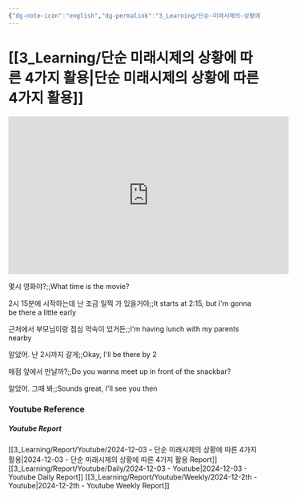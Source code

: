 ```yaml
---
{"dg-note-icon":"english","dg-permalink":"3_Learning/단순-미래시제의-상황에-따른-4가지-활용","created-date":"2024-12-03 11:47:43 pm","date":"2024-12-03","type":"youtube","tags":["youtube","english","flashcards"],"aliases":null,"youtuber":"빨모쌤","channelName":"라이브 아카데미","link":"https://www.youtube.com/watch?v=KKvpYKNh1HA","img":"https://img.youtube.com/vi/KKvpYKNh1HA/0.jpg","dg-publish":true,"permalink":"/3_Learning/단순-미래시제의-상황에-따른-4가지-활용/","dgPassFrontmatter":true,"noteIcon":"english"}
---
```


# [[3_Learning/단순 미래시제의 상황에 따른 4가지 활용\|단순 미래시제의 상황에 따른 4가지 활용]]


<div class="container-root"><span></span></div><div><div class="container-root"><iframe width="560" height="315" src="https://www.youtube.com/embed/KKvpYKNh1HA" title="YouTube video player" frameborder="0" allow="accelerometer; autoplay; clipboard-write; encrypted-media; gyroscope; picture-in-picture; web-share" allowfullscreen=""></iframe></div></div>

몇시 영화야?;;What time is the movie?
<!--SR:!2025-01-22,16,290-->
2시 15분에 시작하는데 난 조금 일찍 가 있을거야;;It starts at 2:15, but i'm gonna be there a little early
<!--SR:!2025-02-15,44,290-->
근처에서 부모님이랑 점심 약속이 있거든;;I'm having lunch with my parents nearby
<!--SR:!2025-01-10,7,270-->
알았어. 난 2시까지 갈게;;Okay, I'll be there by 2
<!--SR:!2025-03-15,65,310-->
매점 앞에서 만날까?;;Do you wanna meet up in front of the snackbar?
<!--SR:!2025-01-11,5,250-->
알았어. 그때 봐;;Sounds great, I'll see you then
<!--SR:!2025-02-02,28,275-->












### Youtube Reference
##### Youtube Report
[[3_Learning/Report/Youtube/2024-12-03 - 단순 미래시제의 상황에 따른 4가지 활용\|2024-12-03 - 단순 미래시제의 상황에 따른 4가지 활용 Report]]
[[3_Learning/Report/Youtube/Daily/2024-12-03 - Youtube\|2024-12-03 - Youtube Daily Report]]
[[3_Learning/Report/Youtube/Weekly/2024-12-2th - Youtube\|2024-12-2th - Youtube Weekly Report]]

